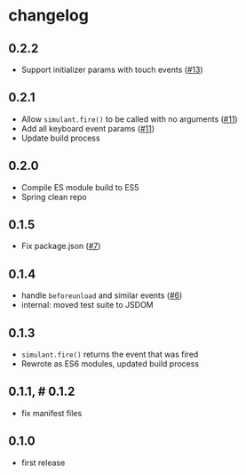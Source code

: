 # changelog

## 0.2.2

* Support initializer params with touch events ([#13](https://github.com/Rich-Harris/simulant/pull/13))

## 0.2.1

* Allow `simulant.fire()` to be called with no arguments ([#11](https://github.com/Rich-Harris/simulant/pull/11))
* Add all keyboard event params ([#11](https://github.com/Rich-Harris/simulant/pull/11))
* Update build process

## 0.2.0

* Compile ES module build to ES5
* Spring clean repo

## 0.1.5

* Fix package.json ([#7](https://github.com/Rich-Harris/simulant/issues/7))

## 0.1.4

* handle `beforeunload` and similar events ([#6](https://github.com/Rich-Harris/simulant/issues/6))
* internal: moved test suite to JSDOM

## 0.1.3

* `simulant.fire()` returns the event that was fired
* Rewrote as ES6 modules, updated build process

## 0.1.1, # 0.1.2

* fix manifest files

## 0.1.0

* first release
